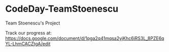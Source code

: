 CodeDay-TeamStoenescu
=====================

Team Stoenescu's Project

Track our progress at:
https://docs.google.com/document/d/1pga2q41mqsa2yjKhc6iRS3L_8PZE6qYL-LhmCACZtgA/edit
